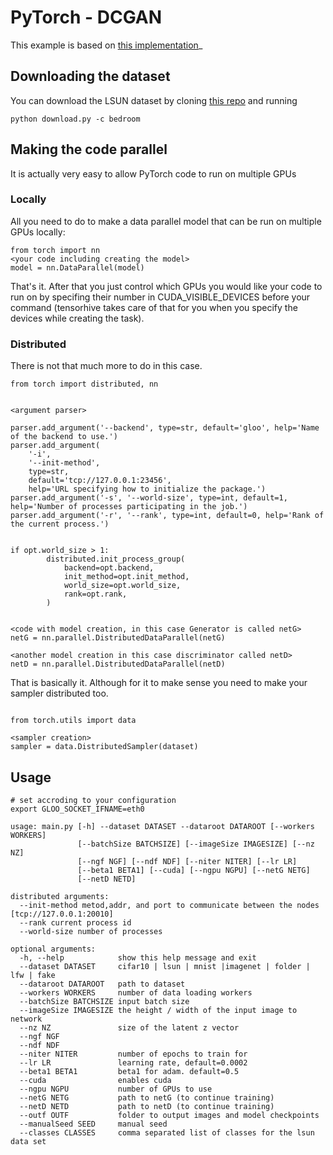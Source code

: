 # PyTorch - DCGAN

This example is based on [this implementation](https://github.com/pytorch/examples/tree/master/dcgan)_


## Downloading the dataset

You can download the LSUN dataset by cloning [this repo](https://github.com/fyu/lsun) and running
```
python download.py -c bedroom
```

## Making the code parallel

It is actually very easy to allow PyTorch code to run on multiple GPUs

### Locally

All you need to do to make a data parallel model that can be run on multiple GPUs locally:
```
from torch import nn
<your code including creating the model>
model = nn.DataParallel(model)
```
That's it. After that you just control which GPUs you would like your code to run on by specifing their number in CUDA_VISIBLE_DEVICES before your command (tensorhive takes care of that for you when you specify the devices while creating the task).

### Distributed

There is not that much more to do in this case.

```
from torch import distributed, nn


<argument parser>

parser.add_argument('--backend', type=str, default='gloo', help='Name of the backend to use.')
parser.add_argument(
    '-i',
    '--init-method',
    type=str,
    default='tcp://127.0.0.1:23456',
    help='URL specifying how to initialize the package.')
parser.add_argument('-s', '--world-size', type=int, default=1, help='Number of processes participating in the job.')
parser.add_argument('-r', '--rank', type=int, default=0, help='Rank of the current process.')


if opt.world_size > 1:
        distributed.init_process_group(
            backend=opt.backend,
            init_method=opt.init_method,
            world_size=opt.world_size,
            rank=opt.rank,
        )


<code with model creation, in this case Generator is called netG>
netG = nn.parallel.DistributedDataParallel(netG)

<another model creation in this case discriminator called netD>
netD = nn.parallel.DistributedDataParallel(netD)
```

That is basically it.
Although for it to make sense you need to make your sampler distributed too.

```

from torch.utils import data

<sampler creation>
sampler = data.DistributedSampler(dataset)
```


## Usage
```
# set accroding to your configuration
export GLOO_SOCKET_IFNAME=eth0 
```

```
usage: main.py [-h] --dataset DATASET --dataroot DATAROOT [--workers WORKERS]
               [--batchSize BATCHSIZE] [--imageSize IMAGESIZE] [--nz NZ]
               [--ngf NGF] [--ndf NDF] [--niter NITER] [--lr LR]
               [--beta1 BETA1] [--cuda] [--ngpu NGPU] [--netG NETG]
               [--netD NETD]

distributed arguments:
  --init-method metod,addr, and port to communicate between the nodes [tcp://127.0.0.1:20010]
  --rank current process id
  --world-size number of processes 

optional arguments:
  -h, --help            show this help message and exit
  --dataset DATASET     cifar10 | lsun | mnist |imagenet | folder | lfw | fake
  --dataroot DATAROOT   path to dataset
  --workers WORKERS     number of data loading workers
  --batchSize BATCHSIZE input batch size
  --imageSize IMAGESIZE the height / width of the input image to network
  --nz NZ               size of the latent z vector
  --ngf NGF
  --ndf NDF
  --niter NITER         number of epochs to train for
  --lr LR               learning rate, default=0.0002
  --beta1 BETA1         beta1 for adam. default=0.5
  --cuda                enables cuda
  --ngpu NGPU           number of GPUs to use
  --netG NETG           path to netG (to continue training)
  --netD NETD           path to netD (to continue training)
  --outf OUTF           folder to output images and model checkpoints
  --manualSeed SEED     manual seed
  --classes CLASSES     comma separated list of classes for the lsun data set


```
